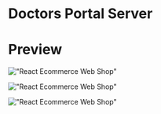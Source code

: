 # Doctors Portal Server

# Preview

!["React Ecommerce Web Shop"](https://i.ibb.co/XkTxGFw/0-home-page.png "Doctors Portal Home Page")

!["React Ecommerce Web Shop"](https://i.ibb.co/5BWP1fZ/1-appointment.png "Doctors Portal Appointment")

!["React Ecommerce Web Shop"](https://i.ibb.co/pPG3bjB/2-add-appointment.png "Doctors Portal Add Appointment")
